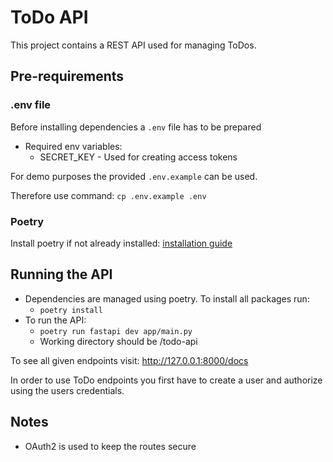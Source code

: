 # ToDo API 

This project contains a REST API used for managing ToDos.

## Pre-requirements 

### .env file 
Before installing dependencies a ``.env`` file has to be prepared 
- Required env variables:
  - SECRET_KEY - Used for creating access tokens 

For demo purposes the provided ``.env.example`` can be used.

Therefore use command: ``cp .env.example .env``

### Poetry
Install poetry if not already installed: [installation guide ](https://python-poetry.org/docs/#installation)

## Running the API

- Dependencies are managed using poetry. To install all packages run:
  - ``poetry install``
- To run the API:
  - ``poetry run fastapi dev app/main.py``
  - Working directory should be /todo-api
  
To see all given endpoints visit: http://127.0.0.1:8000/docs

In order to use ToDo endpoints you first have to create a user
and authorize using the users credentials.

## Notes

- OAuth2 is used to keep the routes secure